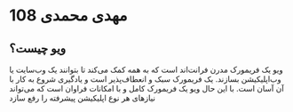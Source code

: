 # مهدی محمدی 108

## ویو چیست؟

ویو یک فریمورک مدرن فرانت‌اند است که به همه کمک می‌کند تا بتوانند یک وب‌سایت یا وب‌اپلیکیشن بسازند. یک فریمورک سبک و انعطاف‌پذیر است و یادگیری شروع به کار با آن آسان است. با این حال ویو یک فریمورک کامل و با امکانات فراوان است که می‌تواند نیازهای هر نوع اپلیکیشن پیشرفته را رفع سازد 
